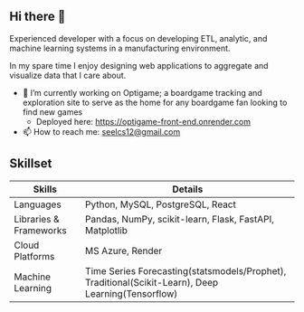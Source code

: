 ## Hi there 👋

Experienced developer with a focus on developing ETL, analytic, and machine learning systems in a manufacturing environment.

In my spare time I enjoy designing web applications to aggregate and visualize data that I care about.
- 🔭 I’m currently working on Optigame; a boardgame tracking and exploration site to serve as the home for any boardgame fan looking to find new games
    - Deployed here: https://optigame-front-end.onrender.com
- 📫 How to reach me: seelcs12@gmail.com


## Skillset

Skills      | Details                    |
|-------------|---------------------------|
| Languages   | Python, MySQL, PostgreSQL, React         |
| Libraries & Frameworks | Pandas, NumPy, scikit-learn, Flask, FastAPI, Matplotlib |
| Cloud Platforms   | MS Azure, Render        |
| Machine Learning   | Time Series Forecasting(statsmodels/Prophet), Traditional(Scikit-Learn), Deep Learning(Tensorflow)       |

<!--
**pinstripezebra/pinstripezebra** is a ✨ _special_ ✨ repository because its `README.md` (this file) appears on your GitHub profile.

Here are some ideas to get you started:

- 🔭 I’m currently working on ...
- 🌱 I’m currently learning ...
- 👯 I’m looking to collaborate on ...
- 🤔 I’m looking for help with ...
- 💬 Ask me about ...
- 📫 How to reach me: ...
- 😄 Pronouns: ...
- ⚡ Fun fact: ...
-->
